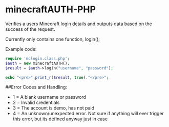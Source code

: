 # minecraftAUTH-PHP
Verifies a users Minecraft login details and outputs data based on the success of the request.

Currently only contains one function, login();

Example code:

```php
require 'mclogin.class.php';
$auth = new minecraftAUTH();
$result = $auth->login("username", "password");

echo "<pre>".print_r($result, true)."</pre>";
```

##Error Codes and Handling:
* 1 = A blank username or password
* 2 = Invalid credentials
* 3 = The account is demo, has not paid
* 4 = An unknown/unexpected error. Not sure if anything will ever trigger this error, but its defined anyway just in case
